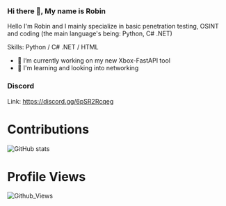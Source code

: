 ### Hi there 👋, My name is Robin

Hello I'm Robin and I mainly specialize in basic penetration testing, OSINT and coding (the main language's being: Python, C# .NET)

Skills: Python / C# .NET / HTML

- 🔭 I’m currently working on my new Xbox-FastAPI tool
- 🧠 I'm learning and looking into networking

### Discord

Link: https://discord.gg/6pSR2Rcqeg

# Contributions
![GitHub stats](https://github-readme-stats.vercel.app/api?username=RobinCodes&show_icons=true&theme=vue-dark&hide_border=true) 

# Profile Views
![Github_Views](https://komarev.com/ghpvc/?username=RobinCodes&color=green)

